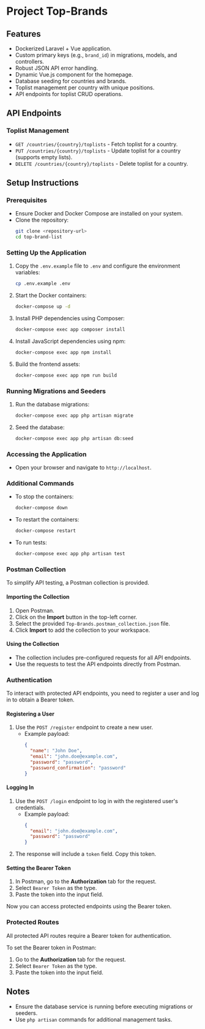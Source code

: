 # Project Top-Brands

## Features
- Dockerized Laravel + Vue application.
- Custom primary keys (e.g., `brand_id`) in migrations, models, and controllers.
- Robust JSON API error handling.
- Dynamic Vue.js component for the homepage.
- Database seeding for countries and brands.
- Toplist management per country with unique positions.
- API endpoints for toplist CRUD operations.

## API Endpoints
### Toplist Management
- `GET /countries/{country}/toplists` - Fetch toplist for a country.
- `PUT /countries/{country}/toplists` - Update toplist for a country (supports empty lists).
- `DELETE /countries/{country}/toplists` - Delete toplist for a country.

## Setup Instructions
### Prerequisites
- Ensure Docker and Docker Compose are installed on your system.
- Clone the repository:
  ```bash
  git clone <repository-url>
  cd top-brand-list
  ```

### Setting Up the Application
1. Copy the `.env.example` file to `.env` and configure the environment variables:
   ```bash
   cp .env.example .env
   ```
2. Start the Docker containers:
   ```bash
   docker-compose up -d
   ```
3. Install PHP dependencies using Composer:
   ```bash
   docker-compose exec app composer install
   ```
4. Install JavaScript dependencies using npm:
   ```bash
   docker-compose exec app npm install
   ```
5. Build the frontend assets:
   ```bash
   docker-compose exec app npm run build
   ```

### Running Migrations and Seeders
1. Run the database migrations:
   ```bash
   docker-compose exec app php artisan migrate
   ```
2. Seed the database:
   ```bash
   docker-compose exec app php artisan db:seed
   ```

### Accessing the Application
- Open your browser and navigate to `http://localhost`.

### Additional Commands
- To stop the containers:
  ```bash
  docker-compose down
  ```
- To restart the containers:
  ```bash
  docker-compose restart
  ```
- To run tests:
  ```bash
  docker-compose exec app php artisan test
  ```

### Postman Collection

To simplify API testing, a Postman collection is provided.

#### Importing the Collection
1. Open Postman.
2. Click on the **Import** button in the top-left corner.
3. Select the provided `Top-Brands.postman_collection.json` file.
4. Click **Import** to add the collection to your workspace.

#### Using the Collection
- The collection includes pre-configured requests for all API endpoints.
- Use the requests to test the API endpoints directly from Postman.

### Authentication

To interact with protected API endpoints, you need to register a user and log in to obtain a Bearer token.

#### Registering a User
1. Use the `POST /register` endpoint to create a new user.
   - Example payload:
     ```json
     {
       "name": "John Doe",
       "email": "john.doe@example.com",
       "password": "password",
       "password_confirmation": "password"
     }
     ```

#### Logging In
1. Use the `POST /login` endpoint to log in with the registered user's credentials.
   - Example payload:
     ```json
     {
       "email": "john.doe@example.com",
       "password": "password"
     }
     ```
2. The response will include a `token` field. Copy this token.

#### Setting the Bearer Token
1. In Postman, go to the **Authorization** tab for the request.
2. Select `Bearer Token` as the type.
3. Paste the token into the input field.

Now you can access protected endpoints using the Bearer token.

### Protected Routes

All protected API routes require a Bearer token for authentication. 

To set the Bearer token in Postman:
1. Go to the **Authorization** tab for the request.
2. Select `Bearer Token` as the type.
3. Paste the token into the input field.

## Notes
- Ensure the database service is running before executing migrations or seeders.
- Use `php artisan` commands for additional management tasks.

